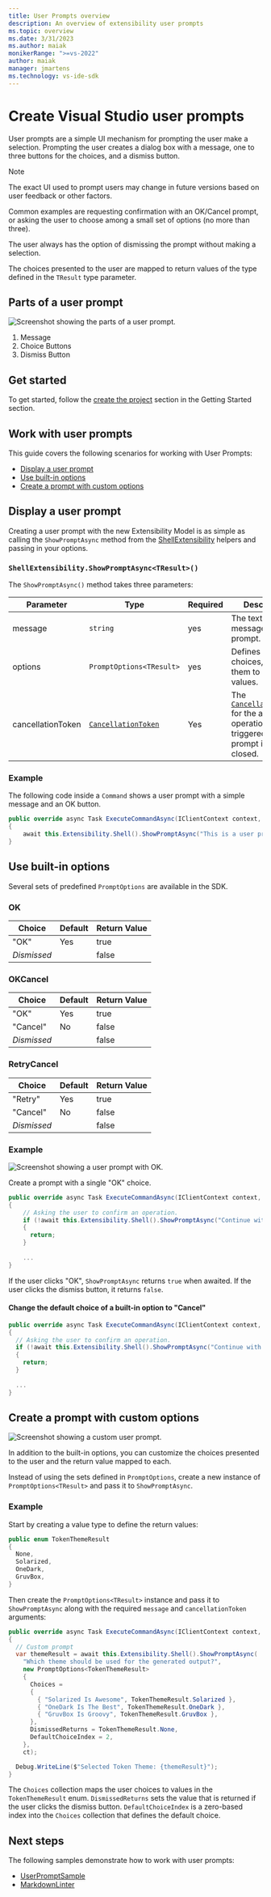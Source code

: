 ```yaml
---
title: User Prompts overview
description: An overview of extensibility user prompts
ms.topic: overview
ms.date: 3/31/2023
ms.author: maiak
monikerRange: ">=vs-2022"
author: maiak
manager: jmartens
ms.technology: vs-ide-sdk
---
```


# Create Visual Studio user prompts

User prompts are a simple UI mechanism for prompting the user make a selection. Prompting the user creates a dialog box with a message, one to three buttons for the choices, and a dismiss button.

> [!NOTE]
> The exact UI used to prompt users may change in future versions based on user feedback or other factors.

Common examples are requesting confirmation with an OK/Cancel prompt, or asking the user to choose among a small set of options (no more than three).

The user always has the option of dismissing the prompt without making a selection.

The choices presented to the user are mapped to return values of the type defined in the `TResult` type parameter.

## Parts of a user prompt

![Screenshot showing the parts of a user prompt.](./media/user-prompt-parts.png)

1. Message
2. Choice Buttons
3. Dismiss Button

## Get started

To get started, follow the [create the project](./../get-started/create-your-first-extension.md) section in the Getting Started section.

## Work with user prompts

This guide covers the following scenarios for working with User Prompts:

- [Display a user prompt](#display-a-user-prompt)
- [Use built-in options](#use-built-in-options)
- [Create a prompt with custom options](#create-a-prompt-with-custom-options)

## Display a user prompt

Creating a user prompt with the new Extensibility Model is as simple as calling the `ShowPromptAsync` method from the [ShellExtensibility](/dotnet/api/microsoft.visualstudio.extensibility.shell.shellextensibility) helpers and passing in your options.

### `ShellExtensibility.ShowPromptAsync<TResult>()`

The `ShowPromptAsync()` method takes three parameters:

| Parameter | Type | Required | Description |
| ----------|------|----------|-------------|
| message   | `string` | yes | The text of the message for the prompt. |
| options   | `PromptOptions<TResult>` | yes | Defines the user choices, mapping them to return values. |
| cancellationToken | [`CancellationToken`](/dotnet/api/system.threading.cancellationtoken) | Yes | The [`CancellationToken`](/dotnet/api/system.threading.cancellationtoken) for the async operation. When triggered, the prompt is force-closed. |

### Example

The following code inside a `Command` shows a user prompt with a simple message and an OK button.

```csharp
public override async Task ExecuteCommandAsync(IClientContext context, CancellationToken cancellationToken)
{
    await this.Extensibility.Shell().ShowPromptAsync("This is a user prompt.", PromptOptions.OK, cancellationToken))
}
```

## Use built-in options

Several sets of predefined `PromptOptions` are available in the SDK.

### OK

| Choice | Default | Return Value |
|--------|---------|--------------|
| "OK"   | Yes | true |
| _Dismissed_ | | false |

### OKCancel

| Choice | Default | Return Value |
|--------|---------|--------------|
| "OK"   | Yes | true |
| "Cancel" | No | false |
| _Dismissed_ | | false |

### RetryCancel

| Choice | Default | Return Value |
|--------|---------|--------------|
| "Retry" | Yes | true |
| "Cancel" | No | false |
| _Dismissed_ | | false |

### Example

![Screenshot showing a user prompt with OK.](./media/user-prompt-ok.png)

Create a prompt with a single "OK" choice.

```csharp
public override async Task ExecuteCommandAsync(IClientContext context, CancellationToken ct)
{
    // Asking the user to confirm an operation.
    if (!await this.Extensibility.Shell().ShowPromptAsync("Continue with executing the command?", PromptOptions.OKCancel, ct))
    {
      return;
    }
    
    ...
}
```

If the user clicks "OK", `ShowPromptAsync` returns `true` when awaited. If the user clicks the dismiss button, it returns `false`.

#### Change the default choice of a built-in option to "Cancel"

```csharp
public override async Task ExecuteCommandAsync(IClientContext context, CancellationToken ct)
{
  // Asking the user to confirm an operation.
  if (!await this.Extensibility.Shell().ShowPromptAsync("Continue with executing the command?", PromptOptions.OKCancel.WithCancelAsDefault(), ct))
  {
    return;
  }
  
  ...
}
```

## Create a prompt with custom options

![Screenshot showing a custom user prompt.](./media/user-prompt-custom.png)

In addition to the built-in options, you can customize the choices presented to the user and the return value mapped to each.

Instead of using the sets defined in `PromptOptions`, create a new instance of `PromptOptions<TResult>` and pass it to `ShowPromptAsync`.

### Example

Start by creating a value type to define the return values:

```csharp
public enum TokenThemeResult
{
  None,
  Solarized,
  OneDark,
  GruvBox,
}
```

Then create the `PromptOptions<TResult>` instance and pass it to `ShowPromptAsync` along with the required `message` and `cancellationToken` arguments:

```csharp
public override async Task ExecuteCommandAsync(IClientContext context, CancellationToken ct)
{
  // Custom prompt
  var themeResult = await this.Extensibility.Shell().ShowPromptAsync(
    "Which theme should be used for the generated output?",
    new PromptOptions<TokenThemeResult>
    {
      Choices =
      {
        { "Solarized Is Awesome", TokenThemeResult.Solarized },
        { "OneDark Is The Best", TokenThemeResult.OneDark },
        { "GruvBox Is Groovy", TokenThemeResult.GruvBox },
      },
      DismissedReturns = TokenThemeResult.None,
      DefaultChoiceIndex = 2,
    },
    ct);

  Debug.WriteLine($"Selected Token Theme: {themeResult}");
}
```

The `Choices` collection maps the user choices to values in the `TokenThemeResult` enum. `DismissedReturns` sets the value that is returned if the user clicks the dismiss button. `DefaultChoiceIndex` is a zero-based index into the `Choices` collection that defines the default choice.

## Next steps

The following samples demonstrate how to work with user prompts:

- [UserPromptSample](https://github.com/Microsoft/VSExtensibility/tree/main/New_Extensibility_Model/Samples/UserPromptSample/)
- [MarkdownLinter](https://github.com/Microsoft/VSExtensibility/tree/main/New_Extensibility_Model/Samples/MarkdownLinter/)
